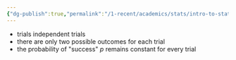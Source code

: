 ```yaml
---
{"dg-publish":true,"permalink":"/1-recent/academics/stats/intro-to-stats/bernoulli-trials/","created":"2024-04-01T23:52:50.164-04:00","updated":"2025-07-07T17:21:02.187-04:00"}
---
```


- trials independent trials
- there are only two possible outcomes for each trial
-  the probability of "success" $p$ remains constant for every trial